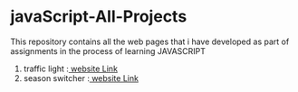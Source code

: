 # javaScript-All-Projects
This repository contains all the web pages that i have developed as part of assignments in the process of learning JAVASCRIPT
1) traffic light :[ website Link](http://bvjavascript01.ccbp.tech)
2) season switcher :[ website Link](bvjavascript02.ccbp.tech)
